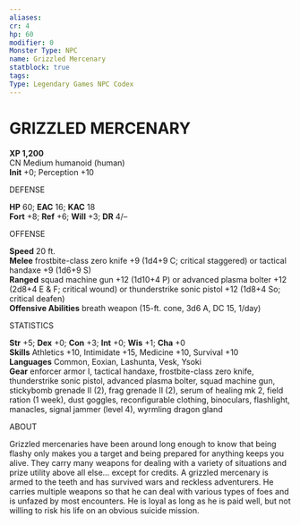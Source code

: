```yaml
---
aliases: 
cr: 4
hp: 60
modifier: 0
Monster Type: NPC
name: Grizzled Mercenary
statblock: true
tags: 
Type: Legendary Games NPC Codex
---
```

# GRIZZLED MERCENARY


**XP 1,200**  
CN Medium humanoid (human)  
**Init** +0; Perception +10

DEFENSE

**HP** 60; **EAC** 16; **KAC** 18  
**Fort** +8; **Ref** +6; **Will** +3; **DR** 4/–

OFFENSE

**Speed** 20 ft.  
**Melee** frostbite-class zero knife +9 (1d4+9 C; critical staggered) or tactical handaxe +9 (1d6+9 S)  
**Ranged** squad machine gun +12 (1d10+4 P) or advanced plasma bolter +12 (2d8+4 E & F; critical wound) or thunderstrike sonic pistol +12 (1d8+4 So; critical deafen)  
**Offensive Abilities** breath weapon (15-ft. cone, 3d6 A, DC 15, 1/day)

STATISTICS

**Str** +5; **Dex** +0; **Con** +3; **Int** +0; **Wis** +1; **Cha** +0  
**Skills** Athletics +10, Intimidate +15, Medicine +10, Survival +10  
**Languages** Common, Eoxian, Lashunta, Vesk, Ysoki  
**Gear** enforcer armor I, tactical handaxe, frostbite-class zero knife, thunderstrike sonic pistol, advanced plasma bolter, squad machine gun, stickybomb grenade II (2), frag grenade II (2), serum of healing mk 2, field ration (1 week), dust goggles, reconfigurable clothing, binoculars, flashlight, manacles, signal jammer (level 4), wyrmling dragon gland

ABOUT

Grizzled mercenaries have been around long enough to know that being flashy only makes you a target and being prepared for anything keeps you alive. They carry many weapons for dealing with a variety of situations and prize utility above all else… except for credits. A grizzled mercenary is armed to the teeth and has survived wars and reckless adventurers. He carries multiple weapons so that he can deal with various types of foes and is unfazed by most encounters. He is loyal as long as he is paid well, but not willing to risk his life on an obvious suicide mission.
